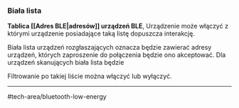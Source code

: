 ### Biała lista
**Tablica [[Adres BLE|adresów]] urządzeń BLE**, 
Urządzenie może włączyć z którymi urządzenie posiadające taką listę dopuszcza interakcję.

Biała lista urządzeń rozgłaszających oznacza będzie zawierać adresy urządzeń, których zaproszenie do połączenia będzie ono akceptować.
Dla urządzeń skanujących biała lista będzie 


Filtrowanie po takiej liście można włączyć lub wyłączyć.

---
#tech-area/bluetooth-low-energy 